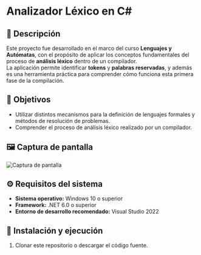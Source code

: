 # Analizador Léxico en C#

## 📖 Descripción
Este proyecto fue desarrollado en el marco del curso **Lenguajes y Autómatas**, con el propósito de aplicar los conceptos fundamentales del proceso de **análisis léxico** dentro de un compilador.  
La aplicación permite identificar **tokens** y **palabras reservadas**, y además es una herramienta práctica para comprender cómo funciona esta primera fase de la compilación.

## 🎯 Objetivos
- Utilizar distintos mecanismos para la definición de lenguajes formales y métodos de resolución de problemas.  
- Comprender el proceso de análisis léxico realizado por un compilador.  

## 🖼️ Captura de pantalla
![Captura de pantalla](https://i.imgur.com/jFnoq28.png)

## ⚙️ Requisitos del sistema
- **Sistema operativo:** Windows 10 o superior  
- **Framework:** .NET 6.0 o superior  
- **Entorno de desarrollo recomendado:** Visual Studio 2022  

## 🚀 Instalación y ejecución
1. Clonar este repositorio o descargar el código fuente.  
